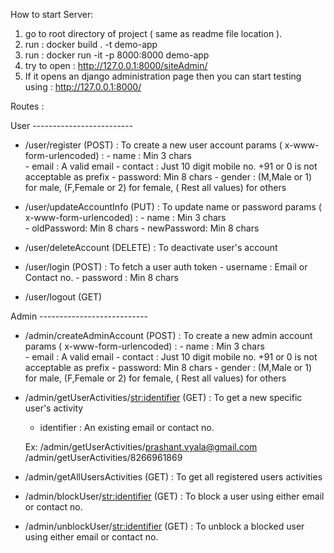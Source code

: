 How to start Server:

1. go to root directory of project ( same as readme file location ).
2. run : docker build . -t demo-app
3. run : docker run -it -p 8000:8000 demo-app
4. try to open : http://127.0.0.1:8000/siteAdmin/
5. If it opens an django administration page then you can start testing using : http://127.0.0.1:8000/

Routes :

User -------------------------

 - /user/register (POST) : To create a new user account
    params ( x-www-form-urlencoded) : 
        - name    : Min 3 chars  
        - email   : A valid email
        - contact : Just 10 digit mobile no. +91 or 0 is not acceptable as prefix
        - password: Min 8 chars
        - gender  : (M,Male or 1) for male, (F,Female or 2) for female, ( Rest all values) for others


 - /user/updateAccountInfo (PUT) : To update name or password
    params ( x-www-form-urlencoded) : 
        - name       : Min 3 chars  
        - oldPassword: Min 8 chars
        - newPassword: Min 8 chars

 - /user/deleteAccount (DELETE) : To deactivate user's account

 - /user/login (POST) : To fetch a user auth token
        - username   : Email or Contact no.
        - password   : Min 8 chars

 - /user/logout (GET)     

Admin ---------------------------

 - /admin/createAdminAccount (POST) : To create a new admin account
    params ( x-www-form-urlencoded) : 
        - name    : Min 3 chars  
        - email   : A valid email
        - contact : Just 10 digit mobile no. +91 or 0 is not acceptable as prefix
        - password: Min 8 chars
        - gender  : (M,Male or 1) for male, (F,Female or 2) for female, ( Rest all values) for others

 - /admin/getUserActivities/<str:identifier> (GET) : To get a new specific user's activity
    - identifier : An existing email or contact no.

    Ex:  /admin/getUserActivities/prashant.vyala@gmail.com 
        /admin/getUserActivities/8266961869

 - /admin/getAllUsersActivities (GET) : To get all registered users activities

 - /admin/blockUser/<str:identifier> (GET) : To block a user using either email or contact no.

 - /admin/unblockUser/<str:identifier> (GET) : To unblock a blocked user using either email or contact no.
